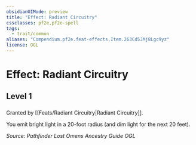 ```yaml
---
obsidianUIMode: preview
title: "Effect: Radiant Circuitry"
cssclasses: pf2e,pf2e-spell
tags:
  - trait/common
aliases: "Compendium.pf2e.feat-effects.Item.263Cd5JMj8Lgc9yz"
license: OGL
---
```

# Effect: Radiant Circuitry
## Level 1
### 






Granted by [[Feats/Radiant Circuitry|Radiant Circuitry]].

You emit bright light in a 20-foot radius (and dim light for the next 20 feet).

*Source: Pathfinder Lost Omens Ancestry Guide*
*OGL*